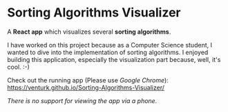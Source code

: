 # Sorting Algorithms Visualizer

A **React app** which visualizes several **sorting algorithms**.

I have worked on this project because as a Computer Science student, I wanted to dive into the implementation of sorting algorithms. I enjoyed building this application, especially the visualization part because, well, it's cool. :-)

Check out the running app (Please use *Google Chrome*):
https://venturk.github.io/Sorting-Algorithms-Visualizer/

*There is no support for viewing the app via a phone.*
